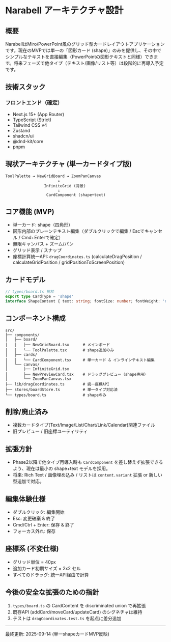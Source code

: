 # Narabell アーキテクチャ設計

## 概要

NarabellはMiro/PowerPoint風のグリッド型カードレイアウトアプリケーションです。現在のMVPでは単一の「図形カード (shape)」のみを提供し、その中でシンプルなテキストを直接編集（PowerPointの図形テキストと同様）できます。将来フェーズで他タイプ（テキスト/画像/リスト等）は段階的に再導入予定です。

## 技術スタック

### フロントエンド（確定）
- Next.js 15+ (App Router)
- TypeScript (Strict)
- Tailwind CSS v4
- Zustand
- shadcn/ui
- @dnd-kit/core
- pnpm

## 現状アーキテクチャ (単一カードタイプ版)
```
ToolPalette → NewGridBoard → ZoomPanCanvas
                       ↓
                 InfiniteGrid (背景)
                       ↓
                  CardComponent (shape+text)
```

## コア機能 (MVP)
- 単一カード: shape（四角形）
- 図形内部のプレーンテキスト編集（ダブルクリックで編集 / Escでキャンセル / Cmd+Enterで確定）
- 無限キャンバス + ズーム/パン
- グリッド表示 / スナップ
- 座標計算統一API: `dragCoordinates.ts` (calculateDragPosition / calculateGridPosition / gridPositionToScreenPosition)

## カードモデル
```ts
// types/board.ts 抜粋
export type CardType = 'shape'
interface ShapeContent { text: string; fontSize: number; fontWeight: 'normal'|'bold'; textAlign: 'left'|'center'|'right'; color: string }
```

## コンポーネント構成
```
src/
├── components/
│   ├── board/
│   │   ├── NewGridBoard.tsx      # メインボード
│   │   └── ToolPalette.tsx       # shape追加のみ
│   ├── cards/
│   │   └── CardComponent.tsx     # 単一カード & インラインテキスト編集
│   └── canvas/
│       ├── InfiniteGrid.tsx
│       ├── NewPreviewCard.tsx    # ドラッグプレビュー（shape専用）
│       └── ZoomPanCanvas.tsx
├── lib/dragCoordinates.ts        # 統一座標API
├── stores/boardStore.ts          # 単一タイプ対応済
└── types/board.ts                # shapeのみ
```

## 削除/廃止済み
- 複数カードタイプ(Text/Image/List/Chart/Link/Calendar)関連ファイル
- 旧プレビュー / 旧座標ユーティリティ

## 拡張方針
- Phase2以降で他タイプ再導入時も `CardComponent` を差し替えず拡張できるよう、現在は最小の shape+text モデルを採用。
- 将来: Rich Text / 画像埋め込み / リストは `content.variant` 拡張 or 新しい型追加で対応。

## 編集体験仕様
- ダブルクリック: 編集開始
- Esc: 変更破棄 & 終了
- Cmd/Ctrl + Enter: 保存 & 終了
- フォーカス外れ: 保存

## 座標系 (不変仕様)
- グリッド単位 = 40px
- 追加カード初期サイズ = 2x2 セル
- すべてのドラッグ: 統一API経由で計算

## 今後の安全な拡張のための指針
1. `types/board.ts` の CardContent を discriminated union で再拡張
2. 既存API (addCard/moveCard/updateCard) のシグネチャは維持
3. テストは `dragCoordinates.test.ts` を起点に差分追加

---
最終更新: 2025-09-14 (単一shapeカードMVP反映)
